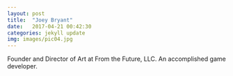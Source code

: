 ```yaml
---
layout: post
title:  "Joey Bryant"
date:   2017-04-21 00:42:30 
categories: jekyll update
img: images/pic04.jpg
---
```

Founder and Director of Art at From the Future, LLC. An accomplished game developer.